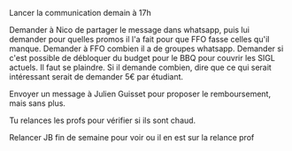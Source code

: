Lancer la communication demain à 17h

Demander à Nico de partager le message dans whatsapp, puis lui demander pour quelles promos il l'a fait pour que FFO fasse celles qu'il manque.
Demander à FFO combien il a de groupes whatsapp.
Demander si c'est possible de débloquer du budget pour le BBQ pour couvrir les SIGL actuels. Il faut se plaindre. Si il demande combien, dire que ce qui serait intéressant serait de demander 5€ par étudiant.

Envoyer un message à Julien Guisset pour proposer le remboursement, mais sans plus.

Tu relances les profs pour vérifier si ils sont chaud. 

Relancer JB fin de semaine pour voir ou il en est sur la relance prof 